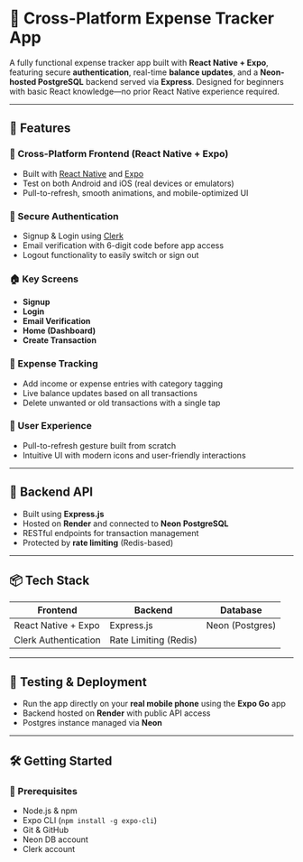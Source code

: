 # 💸 Cross-Platform Expense Tracker App

A fully functional expense tracker app built with **React Native + Expo**, featuring secure **authentication**, real-time **balance updates**, and a **Neon-hosted PostgreSQL** backend served via **Express**. Designed for beginners with basic React knowledge—no prior React Native experience required.

---

## 🚀 Features

### 📱 Cross-Platform Frontend (React Native + Expo)
- Built with [React Native](https://reactnative.dev/) and [Expo](https://expo.dev/)
- Test on both Android and iOS (real devices or emulators)
- Pull-to-refresh, smooth animations, and mobile-optimized UI

### 🔐 Secure Authentication
- Signup & Login using [Clerk](https://clerk.dev/)
- Email verification with 6-digit code before app access
- Logout functionality to easily switch or sign out

### 🏠 Key Screens
- **Signup**
- **Login**
- **Email Verification**
- **Home (Dashboard)**
- **Create Transaction**

### 💸 Expense Tracking
- Add income or expense entries with category tagging
- Live balance updates based on all transactions
- Delete unwanted or old transactions with a single tap

### 🔄 User Experience
- Pull-to-refresh gesture built from scratch
- Intuitive UI with modern icons and user-friendly interactions

---

## 🧰 Backend API

- Built using **Express.js**
- Hosted on **Render** and connected to **Neon PostgreSQL**
- RESTful endpoints for transaction management
- Protected by **rate limiting** (Redis-based)

---

## 📦 Tech Stack

| Frontend            | Backend            | Database    |
|---------------------|--------------------|-------------|
| React Native + Expo | Express.js         | Neon (Postgres) |
| Clerk Authentication| Rate Limiting (Redis) |              |

---

## 🧪 Testing & Deployment

- Run the app directly on your **real mobile phone** using the **Expo Go** app
- Backend hosted on **Render** with public API access
- Postgres instance managed via **Neon**

---

## 🛠️ Getting Started

### 🔧 Prerequisites
- Node.js & npm
- Expo CLI (`npm install -g expo-cli`)
- Git & GitHub
- Neon DB account
- Clerk account


